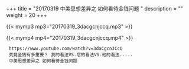 +++
title = "20170319  中美思想差异之 如何看待金钱问题 "
description = ""
weight = 20
+++

{{< mymp3 mp3="20170319_3dacgcnjccq.mp3" >}}

{{< mymp4 mp4="20170319_3dacgcnjccq.mp4" >}}

     https://www.youtube.com/watch?v=3daCgcnJCcQ 
     究竟金钱有多重要？ 我的看法VS.您的看法VS.他的看法..... 
     中美思想差异之 如何看待金钱问题 
